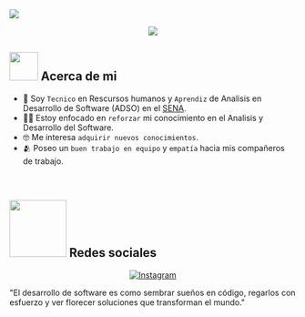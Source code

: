 <!--horizontal divider(gradiant)-->
<img src="https://user-images.githubusercontent.com/73097560/115834477-dbab4500-a447-11eb-908a-139a6edaec5c.gif">
<p align="center">
  <a href="https://github.com/DenverCoder1/readme-typing-svg"><img src="https://readme-typing-svg.herokuapp.com?font=Time+New+Roman&color=cyan&size=25&center=true&vCenter=true&width=600&height=50&lines=Maicol+Estiven+Rendon+Gonzalez;Analista+y+Desarrollador+de+Software;"></a>


## <picture><img src = "https://github.com/7oSkaaa/7oSkaaa/blob/main/Images/about_me.gif?raw=true" width = 50px></picture> Acerca de mi

- :school: Soy `Tecnico` en Rescursos humanos y `Aprendiz` de Analisis en Desarrollo de Software (ADSO) en el [SENA](https://www.sena.edu.co/es-co/Paginas/default.aspx).
- :student: Estoy enfocado en `reforzar` mi conocimiento en el Analisis y Desarrollo del Software.
- :nerd_face: Me interesa `adquirir nuevos conocimientos`.
- :people_hugging: Poseo un `buen trabajo en equipo` y `empatía` hacia mis compañeros de trabajo.
<br>

## <picture> <img src="https://github.com/7oSkaaa/7oSkaaa/blob/main/Images/Connect-with-me.gif?raw=true" width="100px"> </picture> Redes sociales
<p align="center">
	<a href="https://www.instagram.com/maicxl_09?igsh=bXl1bmsyYWg3cHl1"><img src="https://img.shields.io/badge/instagram-%23E4405F.svg?style=plastic&logo=instagram&logoColor=white" alt="Instagram"/></a>
	
</p>

"El desarrollo de software es como sembrar sueños en código, regarlos con esfuerzo y ver florecer soluciones que transforman el mundo."
<br>
